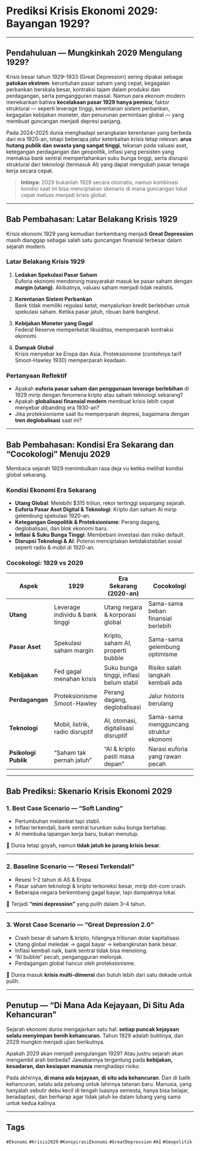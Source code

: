 # Prediksi Krisis Ekonomi 2029: Bayangan 1929?
---

## Pendahuluan — Mungkinkah 2029 Mengulang 1929?

Krisis besar tahun 1929–1933 (Great Depression) sering dipakai sebagai **patokan ekstrem**: keruntuhan pasar saham yang cepat, kegagalan perbankan berskala besar, kontraksi tajam dalam produksi dan perdagangan, serta pengangguran massal. Namun para ekonom modern menekankan bahwa **kecelakaan pasar 1929 hanya pemicu**; faktor struktural — seperti leverage tinggi, kerentanan sistem perbankan, kegagalan kebijakan moneter, dan penurunan permintaan global — yang membuat guncangan menjadi depresi panjang.

Pada 2024–2025 dunia menghadapi serangkaian kerentanan yang berbeda dari era 1920-an, tetapi beberapa *jalur* keterkaitan krisis tetap relevan: **arus hutang publik dan swasta yang sangat tinggi**, tekanan pada valuasi aset, ketegangan perdagangan dan geopolitik, inflasi yang persisten yang memaksa bank sentral mempertahankan suku bunga tinggi, serta disrupsi struktural dari teknologi (termasuk AI) yang dapat mengubah pasar tenaga kerja secara cepat.

> **Intinya:** 2029 bukanlah 1929 secara otomatis, namun kombinasi kondisi saat ini bisa menciptakan skenario di mana guncangan lokal cepat meluas menjadi krisis global.

---

## Bab Pembahasan: Latar Belakang Krisis 1929  

Krisis ekonomi 1929 yang kemudian berkembang menjadi **Great Depression** masih dianggap sebagai salah satu guncangan finansial terbesar dalam sejarah modern.  

### Latar Belakang Krisis 1929  

1. **Ledakan Spekulasi Pasar Saham**  
   Euforia ekonomi mendorong masyarakat masuk ke pasar saham dengan **margin (utang)**. Akibatnya, valuasi saham menjadi tidak realistis.  

2. **Kerentanan Sistem Perbankan**  
   Bank tidak memiliki regulasi ketat, menyalurkan kredit berlebihan untuk spekulasi saham. Ketika pasar jatuh, ribuan bank bangkrut.  

3. **Kebijakan Moneter yang Gagal**  
   Federal Reserve memperketat likuiditas, memperparah kontraksi ekonomi.  

4. **Dampak Global**  
   Krisis menyebar ke Eropa dan Asia. Proteksionisme (contohnya tarif Smoot-Hawley 1930) memperparah keadaan.  

### Pertanyaan Reflektif  

- Apakah **euforia pasar saham dan penggunaan leverage berlebihan** di 1929 mirip dengan fenomena kripto atau saham teknologi sekarang?  
- Apakah **globalisasi finansial modern** membuat krisis lebih cepat menyebar dibanding era 1930-an?  
- Jika proteksionisme saat itu memperparah depresi, bagaimana dengan **tren deglobalisasi** saat ini?  

---

## Bab Pembahasan: Kondisi Era Sekarang dan “Cocokologi” Menuju 2029  

Membaca sejarah 1929 menimbulkan rasa deja vu ketika melihat kondisi global sekarang.  

### Kondisi Ekonomi Era Sekarang  

- **Utang Global**: Melebihi $315 triliun, rekor tertinggi sepanjang sejarah.  
- **Euforia Pasar Aset Digital & Teknologi**: Kripto dan saham AI mirip gelembung spekulasi 1920-an.  
- **Ketegangan Geopolitik & Proteksionisme**: Perang dagang, deglobalisasi, dan blok ekonomi baru.  
- **Inflasi & Suku Bunga Tinggi**: Membebani investasi dan risiko default.  
- **Disrupsi Teknologi & AI**: Potensi menciptakan ketidakstabilan sosial seperti radio & mobil di 1920-an.  

### Cocokologi: 1929 vs 2029  

| Aspek              | 1929                          | Era Sekarang (2020-an)            | Cocokologi                           |
|--------------------|-------------------------------|------------------------------------|---------------------------------------|
| **Utang**          | Leverage individu & bank tinggi | Utang negara & korporasi global    | Sama-sama beban finansial berlebih    |
| **Pasar Aset**     | Spekulasi saham margin        | Kripto, saham AI, properti bubble | Sama-sama gelembung optimisme         |
| **Kebijakan**      | Fed gagal menahan krisis      | Suku bunga tinggi, inflasi belum stabil | Risiko salah langkah kembali ada   |
| **Perdagangan**    | Proteksionisme Smoot-Hawley   | Perang dagang, deglobalisasi       | Jalur historis berulang               |
| **Teknologi**      | Mobil, listrik, radio disruptif | AI, otomasi, digitalisasi disruptif | Sama-sama mengguncang struktur ekonomi |
| **Psikologi Publik** | “Saham tak pernah jatuh”      | “AI & kripto pasti masa depan”     | Narasi euforia yang rawan pecah       |

---

## Bab Prediksi: Skenario Krisis Ekonomi 2029  

### 1. **Best Case Scenario — “Soft Landing”**  
- Pertumbuhan melambat tapi stabil.  
- Inflasi terkendali, bank sentral turunkan suku bunga bertahap.  
- AI membuka lapangan kerja baru, bukan menutup.  

📌 Dunia tetap goyah, namun **tidak jatuh ke jurang krisis besar**.  

---

### 2. **Baseline Scenario — “Resesi Terkendali”**  
- Resesi 1–2 tahun di AS & Eropa.  
- Pasar saham teknologi & kripto terkoreksi besar, mirip dot-com crash.  
- Beberapa negara berkembang gagal bayar, tapi dampaknya lokal.  

📌 Terjadi **“mini depression”** yang pulih dalam 3–4 tahun.  

---

### 3. **Worst Case Scenario — “Great Depression 2.0”**  
- Crash besar di saham & kripto, hilangnya triliunan dolar kapitalisasi.  
- Utang global meledak → gagal bayar → kebangkrutan bank besar.  
- Inflasi kembali naik, bank sentral tidak bisa menolong.  
- “AI bubble” pecah, pengangguran melonjak.  
- Perdagangan global hancur oleh proteksionisme.  

📌 Dunia masuk **krisis multi-dimensi** dan butuh lebih dari satu dekade untuk pulih.  

---

## Penutup — “Di Mana Ada Kejayaan, Di Situ Ada Kehancuran”  

Sejarah ekonomi dunia mengajarkan satu hal: **setiap puncak kejayaan selalu menyimpan benih kehancuran.** Tahun 1929 adalah buktinya, dan 2029 mungkin menjadi ujian berikutnya.  

Apakah 2029 akan menjadi pengulangan 1929? Atau justru sejarah akan mengambil arah berbeda? Jawabannya tergantung pada **kebijakan, kesadaran, dan kesiapan manusia** menghadapi risiko.  

Pada akhirnya, **di mana ada kejayaan, di situ ada kehancuran**. Dan di balik kehancuran, selalu ada peluang untuk lahirnya tatanan baru. Manusia, yang hanyalah sebutir debu kecil di tengah luasnya semesta, hanya bisa belajar, beradaptasi, dan berharap agar tidak jatuh ke dalam lubang yang sama untuk kedua kalinya.  

---

## Tags  
`#Ekonomi` `#Krisis2029` `#KonspirasiEkonomi` `#GreatDepression` `#AI` `#Geopolitik`
